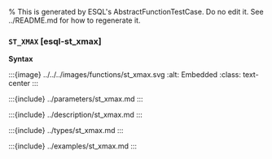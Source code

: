 % This is generated by ESQL's AbstractFunctionTestCase. Do no edit it. See ../README.md for how to regenerate it.

### `ST_XMAX` [esql-st_xmax]

**Syntax**

:::{image} ../../../images/functions/st_xmax.svg
:alt: Embedded
:class: text-center
:::


:::{include} ../parameters/st_xmax.md
:::

:::{include} ../description/st_xmax.md
:::

:::{include} ../types/st_xmax.md
:::

:::{include} ../examples/st_xmax.md
:::

